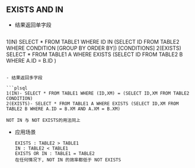 ## EXISTS AND IN

- 结果返回单字段

  ```plsql
1(IN) SELECT * FROM TABLE1 WHERE ID IN (SELECT ID FROM TABLE2 WHERE CONDITION [GROUP BY ORDER BY]) [CONDITIONS]
2(EXISTS) SELECT * FROM TABLE1 A WHERE EXISTS (SELECT ID FROM TABLE2 B WHERE A.ID = B.ID )
  ```

- 结果返回多字段

  ```plsql
  1(IN)- SELECT * FROM TABLE1 WHERE (ID,XM) = (SELECT ID,XM FROM TABLE2 CONDITION)
  2(EXISTS)- SELECT * FROM TABLE1 A WHERE EXISTS (SELECT ID,XM FROM TABLE2 B WHERE A.ID = B.XM AND A.XM = B.XM)
  ```

  ```PLSQL
  NOT IN 与 NOT EXISTS的用法同上
  ```
  
  - 应用场景
  
    ```plsql
    EXISTS : TABLE2 > TABLE1
    IN : TABLE2 < TABLE1
    EXISTS OR IN : TABLE1 = TABLE2
    在任何情况下, NOT IN 的效率都低于 NOT EXISTS
    ```
  
    